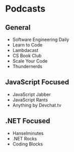# Podcasts

## General

- Software Engineering Daily
- Learn to Code
- Lambdacast
- CS Book Club
- Scale Your Code
- Thundernerds

## JavaScript Focused

- JavaScript Jabber
- JavaScript Rants
- Anything by Devchat.tv

## .NET Focused

- Hanselminutes
- .NET Rocks
- Coding Blocks
